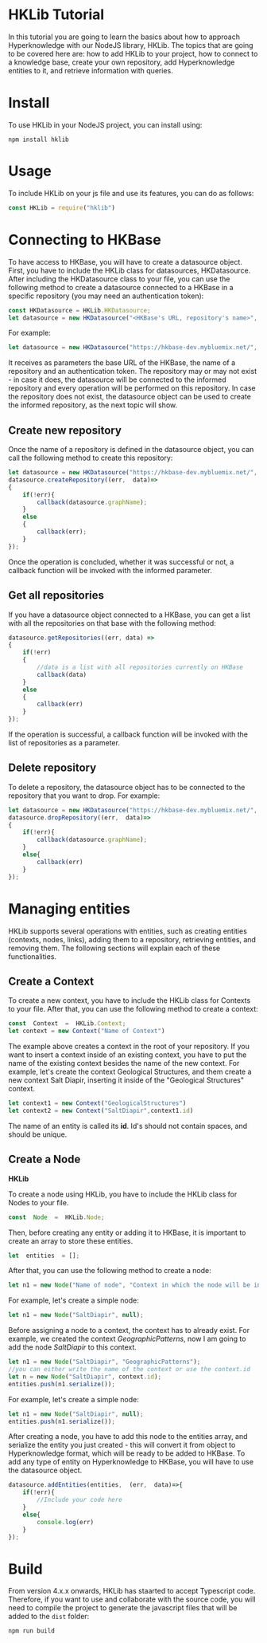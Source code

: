 # HKLib Tutorial

In this tutorial you are going to learn the basics about how to approach Hyperknowledge with our NodeJS library, HKLib. The topics that are going to be covered here are: how to add HKLib to your project, how to connect to a knowledge base, create your own repository, add Hyperknowledge entities to it, and retrieve information with queries. 

# Install

To use HKLib in your NodeJS project, you can install using:
```
npm install hklib
```

# Usage 
To include HKLib on your js file and use its features, you can do as follows:
```js 
const HKLib = require("hklib")
```
# Connecting to HKBase

To have access to HKBase, you will have to create a datasource object. First, you have to include the HKLib class for datasources, HKDatasource. After including the HKDatasource class to your file, you can use the following method to create a datasource connected to a HKBase in a specific repository (you may need an authentication token):

```js
const HKDatasource = HKLib.HKDatasource;
let datasource = new HKDatasource("<HKBase's URL, repository's name>", token);
```
 For example:
```js
let datasource = new HKDatasource("https://hkbase-dev.mybluemix.net/", "testRepository", "exampleToken");
```
It receives as parameters the base URL of the HKBase, the name of a repository and an authentication token. The repository may or may not exist - in case it does, the datasource will be connected to the informed repository and every operation will be performed on this repository. In case the repository does not exist, the datasource object can be used to create the informed repository, as the next topic will show.

## Create new repository

Once the name of a repository is defined in the datasource object, you can call the following method to create this repository:
```js
let datasource = new HKDatasource("https://hkbase-dev.mybluemix.net/", "testRepository", token);
datasource.createRepository((err,  data)=>
{
	if(!err){
		callback(datasource.graphName);
	}
    else
    {
        callback(err);
    }
});
``` 
Once the operation is concluded, whether it was successful or not, a callback function will be invoked with the informed parameter. 

## Get all repositories

If you have a datasource object connected to a HKBase, you can get a list with all the repositories on that base with the following method:
```js
datasource.getRepositories((err, data) =>
{
    if(!err)
    {
	    //data is a list with all repositories currently on HKBase
        callback(data)
    }
    else
    {
        callback(err)
    }
});
```
If the operation is successful, a callback function will be invoked with the list of repositories as a parameter.


## Delete repository
To delete a repository, the datasource object has to be connected to the repository that you want to drop. For example:
```js
let datasource = new HKDatasource("https://hkbase-dev.mybluemix.net/", "testRepository", token);
datasource.dropRepository((err,  data)=>
{
	if(!err){
		callback(datasource.graphName);
	}
	else{
		callback(err)
	}
});
```

# Managing entities

HKLib supports several operations with entities, such as creating entities (contexts, nodes, links), adding them to a repository, retrieving entities, and removing them. The following sections will explain each of these functionalities.

## Create a Context
To create a new context, you have to include the HKLib class for Contexts to your file. After that, you can use the following method to create a context:
```js
const  Context  =  HKLib.Context;
let context = new Context("Name of Context")
```
The example above creates a context in the root of your repository. If you want to insert a context inside of an existing context, you have to put the name of the existing context besides the name of the new context. For example, let's create the context Geological Structures, and them create a new context Salt Diapir, inserting it inside of the "Geological Structures" context.
```js
let context1 = new Context("GeologicalStructures")
let context2 = new Context("SaltDiapir",context1.id)
```
The name of an entity is called its **id**. Id's should not contain spaces, and should be unique.

## Create a Node


**HKLib**

To create a node using HKLib, you have to include the HKLib class for Nodes to your file.
```js
const  Node  =  HKLib.Node;
```
Then, before creating any entity or adding it to HKBase, it is important to create an array to store these entities.  
```js
let  entities  = [];
```
After that, you can use the following method to create a
 node:
```js
let n1 = new Node("Name of node", "Context in which the node will be inserted");
```
For example, let's create a simple node:
```js
let n1 = new Node("SaltDiapir", null);
```
Before assigning a node to a context, the context has to already exist.  For example, we created the context *GeographicPatterns*, now I am going to add the node *SaltDiapir* to this context.

```js
let n1 = new Node("SaltDiapir", "GeographicPatterns");
//you can either write the name of the context or use the context.id
let n = new Node("SaltDiapir", context.id);
entities.push(n1.serialize());
```
For example, let's create a simple node:
```js
let n1 = new Node("SaltDiapir", null);
entities.push(n1.serialize());
```
After creating a node, you have to add this node to the entities array, and serialize the entity you just created - this will convert it from object to Hyperknowledge format, which will be ready to be added to HKBase. To add any type of entity on Hyperknowledge to HKBase, you will have to use the datasource object. 

```js
datasource.addEntities(entities,  (err,  data)=>{
	if(!err){
		//Include your code here
	}
	else{
		console.log(err)
	}
});
```

# Build

From version 4.x.x onwards, HKLib has staarted to accept Typescript code. Therefore, if you want to use and collaborate with the source code, you will need to compile the project to generate the javascript files that will be added to the `dist` folder:

```
npm run build
```